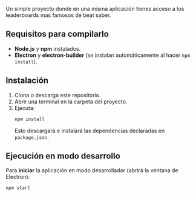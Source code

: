 Un simple proyecto donde en una misma aplicación tienes acceso a los leaderboards mas famosos de beat saber.
## Requisitos para compilarlo

- **Node.js** y **npm** instalados.  
- **Electron** y **electron-builder** (se instalan automáticamente al hacer `npm install`).

## Instalación

1. Clona o descarga este repositorio.  
2. Abre una terminal en la carpeta del proyecto.  
3. Ejecuta:  
   ```bash
   npm install
   ```
   Esto descargará e instalará las dependencias declaradas en `package.json`.

## Ejecución en modo desarrollo

Para **iniciar** la aplicación en modo desarrollador (abrirá la ventana de Electron):

```bash
npm start
```
